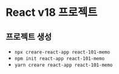 # React v18 프로젝트

## 프로젝트 생성

- `npx creare-react-app react-101-memo`
- `npm init react-app react-101-memo`
- `yarn creare react-app react-101-memo`
